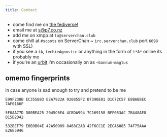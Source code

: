 ```yaml
---
title: Contact
---
```


* come find me on <a rel="me" href="https://welovela.in/users/tA">the fediverse!</a>
* email me at [s@p7.co.nz](mailto:s@p7.co.nz)
* add me on xmpp at `ta@serverchan.club`
* come chill at `#scoots` on ServerChan ~ `irc.serverchan.club` port `6698` with SSL)
* if you see a `tA`, `techieAgnostic` or anything in the form of `t*A*` online its probably me
* if you're an [urbit](https://urbit.org) i'm occasionally on as `~bannum-magtus`

## omemo fingerprints

in case anyone is sad enough to try and pretend to be me

```
E99F238B EC355B83 EEA7922A 920855F2 B7390E81 D1C72C57 E8BAB8EC 7AF0166F

5F0AA77D D80BEA25 2045C6FA 4CBDA994 7C169158 BFF053AC 7B448AE8 B15B2D42

532BEF79 E6B9B04E 42A50909 8468C2AB 42F6CC1E 2ECA6085 74F75AAA E26E5946
```

